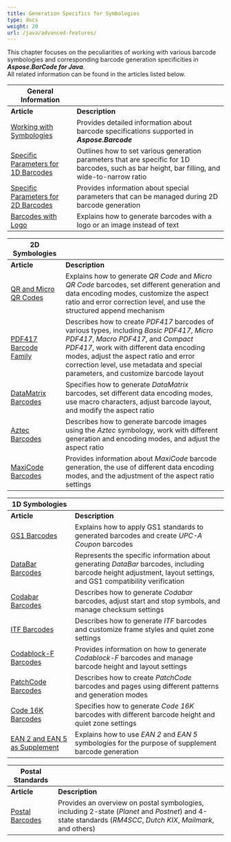```yaml
---
title: Generation Specifics for Symbologies
type: docs
weight: 20
url: /java/advanced-features/
---
```

This chapter focuses on the peculiarities of working with various barcode symbologies and corresponding barcode generation specificities in ***Aspose.BarCode for Java***.  
All related information can be found in the articles listed below.
  
|General Information| |   
|---|---|
|**Article**|**Description**|
|[Working with Symbologies](/barcode/java/specify-symbologies-for-barcodes/)|Provides detailed information about barcode specifications supported in ***Aspose.Barcode***|
|[Specific Parameters for 1D Barcodes](/barcode/java/wide-narrow-ratio/)|Outlines how to set various generation parameters that are specific for 1D barcodes, such as bar height, bar filling, and wide-to-narrow ratio|
|[Specific Parameters for 2D Barcodes](/barcode/java/two-dimensional-2d-barcodes/)|Provides information about special parameters that can be managed during 2D barcode generation|
|[Barcodes with Logo](/barcode/java/barcodes-with-logo/)|Explains how to generate barcodes with a logo or an image instead of text|
  
|2D Symbologies| |   
|---|---|
|**Article**|**Description**|
|[QR and Micro QR Codes](/barcode/java/qr-and-micro-qr-barcode/)|Explains how to generate *QR Code* and *Micro QR Code* barcodes, set different generation and data encoding modes, customize the aspect ratio and error correction level, and use the structured append mechanism|
|[PDF417 Barcode Family](/barcode/java/creating-a-pdf417-barcode/)|Describes how to create *PDF417* barcodes of various types, including *Basic PDF417*, *Micro PDF417*, *Macro PDF417*, and *Compact PDF417*, work with different data encoding modes, adjust the aspect ratio and error correction level, use metadata and special parameters, and customize barcode layout|
|[DataMatrix Barcodes](/barcode/java/how-to-create-datamatrix-barcode/)|Specifies how to generate *DataMatrix* barcodes, set different data encoding modes, use macro characters, adjust barcode layout, and modify the aspect ratio|
|[Aztec Barcodes](/barcode/java/generating-aztec-barcode/)|Describes how to generate barcode images using the *Aztec* symbology, work with different generation and encoding modes, and adjust the aspect ratio|
|[MaxiCode Barcodes](/barcode/java/maxicode-barcodes/)|Provides information about *MaxiCode* barcode generation, the use of different data encoding modes, and the adjustment of the aspect ratio settings|
  
|1D Symbologies| |
|---|---|
|**Article**|**Description**|  
|[GS1 Barcodes](/barcode/java/generating-gs1-128-ai-8102-coupon-extended-barcode/)|Explains how to apply GS1 standards to generated barcodes and create *UPC-A Coupon* barcodes|
|[DataBar Barcodes](/barcode/java/generating-upca-and-gs1-databar-coupon-barcode/)|Represents the specific information about generating *DataBar* barcodes, including barcode height adjustment, layout settings, and GS1 compatibility verification|
|[Codabar Barcodes](/barcode/java/set-start-and-stop-symbols-of-codabar-barcode/)|Describes how to generate *Codabar* barcodes, adjust start and stop symbols, and manage checksum settings|
|[ITF Barcodes](/barcode/java/itf-barcodes/)|Describes how to generate *ITF* barcodes and customize frame styles and quiet zone settings|
|[Codablock-F Barcodes](/barcode/java/codablockf-barcodes/)|Provides information on how to generate *Codablock-F* barcodes and manage barcode height and layout settings|
|[PatchCode Barcodes](/barcode/java/how-to-generate-a-patch-code/)|Describes how to create *PatchCode* barcodes and pages using different patterns and generation modes|
|[Code 16K Barcodes](/barcode/java/code16k-barcodes/)|Specifies how to generate *Code 16K* barcodes with different barcode height and quiet zone settings|
|[EAN 2 and EAN 5 as Supplement](/barcode/java/use-checksum-and-supplement-data-for-barcodes/)|Explains how to use *EAN 2* and *EAN 5* symbologies for the purpose of supplement barcode generation|

|Postal Standards| |
|---|---|
|**Article**|**Description**|  
|[Postal Barcodes](/barcode/java/generate-australiapost-barcode-with-different-format-control-code-options/)|Provides an overview on postal symbologies, including 2-state (*Planet* and *Postnet*) and 4-state standards (*RM4SCC*, *Dutch KIX*, *Mailmark*, and others)|